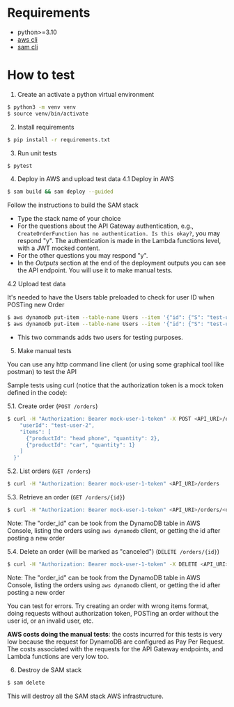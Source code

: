 # Requirements
- python>=3.10
- [aws cli](https://docs.aws.amazon.com/cli/latest/userguide/getting-started-install.html)
- [sam cli](https://docs.aws.amazon.com/serverless-application-model/latest/developerguide/install-sam-cli.html)

# How to test
1. Create an activate a python virtual environment
```bash
$ python3 -m venv venv
$ source venv/bin/activate
```

2. Install requirements
```bash
$ pip install -r requirements.txt
```

3. Run unit tests
```bash
$ pytest
```

4. Deploy in AWS and upload test data
4.1 Deploy in AWS
```bash
$ sam build && sam deploy --guided
```
Follow the instructions to build the SAM stack
- Type the stack name of your choice
- For the questions about the API Gateway authentication, e.g., `CreateOrderFunction has no authentication. Is this okay?`, you may respond "y". The authentication is made in the Lambda functions level, with a JWT mocked content.
- For the other questions you may respond "y".
- In the _Outputs_ section at the end of the deployment outputs you can see the API endpoint. You will use it to make manual tests.

4.2 Upload test data

It's needed to have the Users table preloaded to check for user ID when POSTing new Order
```bash
$ aws dynamodb put-item --table-name Users --item '{"id": {"S": "test-user-1"}, "name": {"S": "Alice"}}' --region eu-west-1
$ aws dynamodb put-item --table-name Users --item '{"id": {"S": "test-user-2"}, "name": {"S": "Bob"}}' --region eu-west-1
```
- This two commands adds two users for testing purposes.

5. Make manual tests

You can use any http command line client (or using some graphical tool like postman) to test the API

Sample tests using curl (notice that the authorization token is a mock token defined in the code):

5.1. Create order (`POST /orders`)
```bash
$ curl -H "Authorization: Bearer mock-user-1-token" -X POST <API_URI>/orders -H "Content-Type: application/json" -d '{
    "userId": "test-user-2",
    "items": [
      {"productId": "head phone", "quantity": 2},
      {"productId": "car", "quantity": 1}
    ]
  }'
```

5.2. List orders (`GET /orders`)
```bash
$ curl -H "Authorization: Bearer mock-user-1-token" <API_URI>/orders
```

5.3. Retrieve an order (`GET /orders/{id}`)
```bash
$ curl -H "Authorization: Bearer mock-user-1-token" <API_URI>/orders/<order_id>
```
Note: The "order_id" can be took from the DynamoDB table in AWS Console, listing the orders using `aws dynamodb` client, or getting the id after posting a new order

5.4. Delete an order (will be marked as "canceled") (`DELETE /orders/{id}`)
```bash
$ curl -H "Authorization: Bearer mock-user-1-token" -X DELETE <API_URI>/orders/<order_id>
```
Note: The "order_id" can be took from the DynamoDB table in AWS Console, listing the orders using `aws dynamodb` client, or getting the id after posting a new order

You can test for errors. Try creating an order with wrong items format, doing requests without authorization token, POSTing an order without the user id, or an invalid user, etc.

**AWS costs doing the manual tests**: the costs incurred for this tests is very low because the request for DynamoDB are configured as Pay Per Request. The costs associated with the requests for the API Gateway endpoints, and Lambda functions are very low too.

6. Destroy de SAM stack
```bash
$ sam delete
```
This will destroy all the SAM stack AWS infrastructure.
